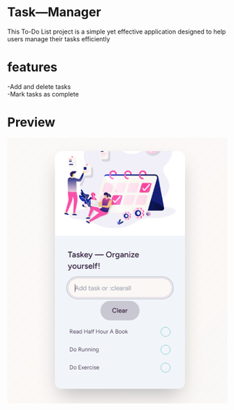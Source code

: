 # Task&mdash;Manager

This To-Do List project is a simple yet effective application designed to help users manage their tasks efficiently

# features

-Add and delete tasks <br>
-Mark tasks as complete

# Preview

![alt text](Taskey.PNG)